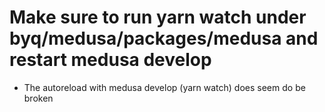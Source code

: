 # Make sure to run yarn watch under byq/medusa/packages/medusa and restart medusa develop
- The autoreload with medusa develop (yarn watch) does seem do be broken
